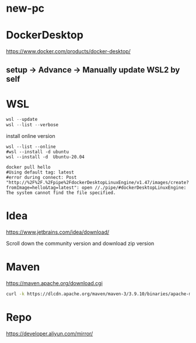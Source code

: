 # new-pc

# DockerDesktop

https://www.docker.com/products/docker-desktop/

## setup -> Advance -> Manually update WSL2 by self

# WSL

```powershell
wsl --update
wsl --list --verbose
```

install online version

```
wsl --list --online
#wsl --install -d ubuntu
wsl --install -d  Ubuntu-20.04
```

```
docker pull hello
#Using default tag: latest
#error during connect: Post "http://%2F%2F.%2Fpipe%2FdockerDesktopLinuxEngine/v1.47/images/create?fromImage=hello&tag=latest": open //./pipe/#dockerDesktopLinuxEngine: The system cannot find the file specified.
```

# Idea

https://www.jetbrains.com/idea/download/

Scroll down the community version and download zip version

# Maven

https://maven.apache.org/download.cgi

```sh
curl -k https://dlcdn.apache.org/maven/maven-3/3.9.10/binaries/apache-maven-3.9.10-bin.zip -o maven-3.9.10.zip
```

# Repo

https://developer.aliyun.com/mirror/
